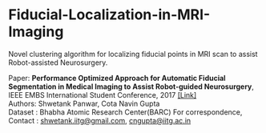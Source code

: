 # Fiducial-Localization-in-MRI-Imaging
Novel clustering algorithm for localizing fiducial points in MRI scan to assist Robot-assisted Neurosurgery.

Paper: <b>Performance Optimized Approach for Automatic Fiducial Segmentation in Medical Imaging to Assist Robot-guided Neurosurgery</b>, IEEE EMBS International Student Conference, 2017 <a href = "https://github.com/neuraliitg/Fiducial-Localization-in-MRI-Imaging/blob/master/paper/ieee_paper.pdf">[Link]</a></br>
Authors: Shwetank Panwar, Cota Navin Gupta </br>
Dataset : Bhabha Atomic Research Center(BARC)
For correspondence, Contact : shwetank.iitg@gmail.com, cngupta@iitg.ac.in
